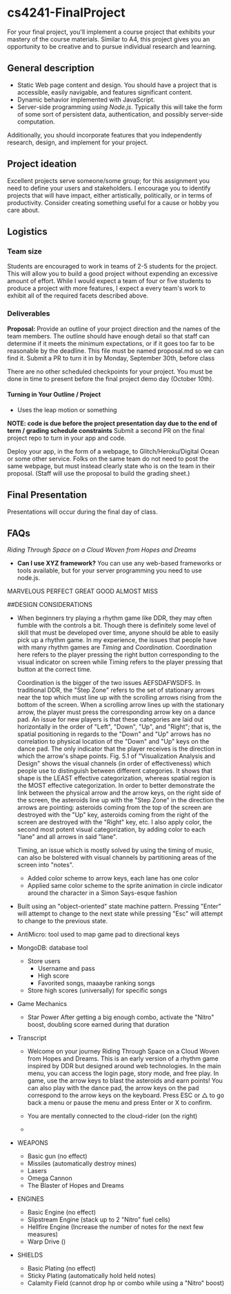# cs4241-FinalProject

For your final project, you'll implement a course project that exhibits your mastery of the course materials. 
Similar to A4, this project gives you an opportunity to be creative and to pursue individual research and learning.

## General description

- Static Web page content and design. You should have a project that is accessible, easily navigable, and features significant content.
- Dynamic behavior implemented with JavaScript.
- Server-side programming *using Node.js*. Typically this will take the form of some sort of persistent data, authentication, and possibly server-side computation.

Additionally, you should incorporate features that you independently research, design, and implement for your project.

## Project ideation

Excellent projects serve someone/some group; for this assignment you need to define your users and stakeholders. I encourage you to identify projects that will have impact, either artistically, politically, or in terms of productivity. Consider creating something useful for a cause or hobby you care about.

## Logistics

### Team size
Students are encouraged to work in teams of 2-5 students for the project. This will allow you to build a good project without expending an excessive amount of effort. While I would expect a team of four or five students to produce a project with more features, I expect a every team's work to exhibit all of the required facets described above.

### Deliverables

__Proposal:__ 
Provide an outline of your project direction and the names of the team members. 
The outline should have enough detail so that staff can determine if it meets the minimum expectations, or if it goes too far to be reasonable by the deadline.
This file must be named proposal.md so we can find it.
Submit a PR to turn it in by Monday, September 30th, before class

There are no other scheduled checkpoints for your project. 
You must be done in time to present before the final project demo day (October 10th). 

#### Turning in Your Outline / Project

- Uses the leap motion or something

**NOTE: code is due before the project presentation day due to the end of term / grading schedule constraints**
Submit a second PR on the final project repo to turn in your app and code.

Deploy your app, in the form of a webpage, to Glitch/Heroku/Digital Ocean or some other service.
Folks on the same team do not need to post the same webpage, but must instead clearly state who is on the team in their proposal.
(Staff will use the proposal to build the grading sheet.)

## Final Presentation

Presentations will occur during the final day of class.

## FAQs

*Riding Through Space on a Cloud Woven from Hopes and Dreams*

- **Can I use XYZ framework?** You can use any web-based frameworks or tools available, but for your server programming you need to use node.js.

MARVELOUS PERFECT GREAT GOOD ALMOST MISS

##DESIGN CONSIDERATIONS
- When beginners try playing a rhythm game like DDR, they may often fumble with the controls a bit. Though there is 
definitely some level of skill that must be developed over time, anyone should be able to easily pick up a rhythm game.
In my experience, the issues that people have with many rhythm games are *Timing* and *Coordination*. Coordination here 
refers to the player pressing the right button corresponding to the visual indicator on screen while Timing refers to 
the player pressing that button at the correct time. 

    Coordination is the bigger of the two issues AEFSDAFWSDFS. In traditional DDR, the "Step Zone" refers to the
set of stationary arrows near the top which must line up with the scrolling arrows rising from the bottom of the screen.
When a scrolling arrow lines up with the stationary arrow, the player must press the corresponding arrow key on a dance
pad. An issue for new players is that these categories are laid out horizontally in the order of "Left", "Down", "Up",
and "Right"; that is, the spatial positioning in regards to the "Down" and "Up" arrows has no correlation to physical 
location of the "Down" and "Up" keys on the dance pad. The only indicator that the player receives is the direction in
which the arrow's shape points. Fig. 5.1 of "Visualization Analysis and Design" shows the visual channels (in order of 
effectiveness) which people use to distinguish between different categories. It shows that shape is the LEAST effective
categorization, whereas spatial region is the MOST effective categorization. In order to better demonstrate the link
between the physical arrow and the arrow keys, on the right side of the screen, the asteroids line up with the "Step 
Zone" in the direction the arrows are pointing: asteroids coming from the top of the screen are destroyed with the "Up"
key, asteroids coming from the right of the screen are destroyed with the "Right" key, etc. I also apply color, the 
second most potent visual categorization, by adding color to each "lane" and all arrows in said "lane".

    Timing, an issue which is mostly solved by using the timing of music, can also be bolstered with visual channels by
partitioning areas of the screen into "notes". 

    - Added color scheme to arrow keys, each lane has one color
    - Applied same color scheme to the sprite animation in circle indicator around the character in a Simon Says-esque fashion 
    


- Built using an "object-oriented" state machine pattern. Pressing "Enter" will attempt to change to the next state while 
pressing "Esc" will attempt to change to the previous state.
- AntiMicro: tool used to map game pad to directional keys
- MongoDB: database tool
    - Store users
        - Username and pass
        - High score
        - Favorited songs, maaaybe ranking songs
    - Store high scores (universally) for specific songs
    
- Game Mechanics
    - Star Power
        After getting a big enough combo, activate the "Nitro" boost, doubling score earned during that duration
        
- Transcript
    - Welcome on your journey Riding Through Space on a Cloud Woven from Hopes and Dreams. This is an early version of a
    rhythm game inspired by DDR but designed around web technologies. In the main menu, you can access the login page, 
    story mode, and free play. In game, use the arrow keys to blast the asteroids and earn points! You can also play 
    with the dance pad, the arrow keys on the pad correspond to the arrow keys on the keyboard. Press ESC or △ to go
    back a menu or pause the menu and press Enter or X to confirm.
    
    - You are mentally connected to the cloud-rider (on the right)
    - 
    
- WEAPONS
    - Basic gun (no effect)
    - Missiles (automatically destroy mines)
    - Lasers
    - Omega Cannon
    - The Blaster of Hopes and Dreams
- ENGINES
    - Basic Engine (no effect)
    - Slipstream Engine (stack up to 2 "Nitro" fuel cells)
    - Hellfire Engine (Increase the number of notes for the next few measures)
    - Warp Drive ()
- SHIELDS
    - Basic Plating (no effect)
    - Sticky Plating (automatically hold held notes)
    - Calamity Field (cannot drop hp or combo while using a "Nitro" boost)
    
